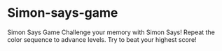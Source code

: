# Simon-says-game
Simon Says Game  Challenge your memory with Simon Says! Repeat the color sequence to advance levels. Try to beat your highest score!
